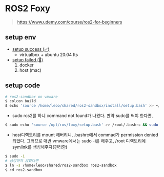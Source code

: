 # ROS2 Foxy
> https://www.udemy.com/course/ros2-for-beginners


## setup env
- [setup success (✅)](./docs/setup_success.md)
  - virtualbox + ubuntu 20.04 lts
- [setup failed (🚫)](./docs/setup_failed.md)
  1. docker
  2. host (mac)

## setup code
```bash
# ros2-sandbox on vmware
$ colcon build
$ echo 'source /home/leoo/shared/ros2-sandbox/install/setup.bash' >> ~/.bashrc
```
- sudo ros2를 하니 command not found가 나왔다. 만약 sudo를 써야 한다면,

```bash
$ sudo echo 'source /opt/ros/foxy/setup.bash' >> /root/.bashrc && sudo reboot
```

- host디렉토리를 mount 해버리니, .bashrc에서 commad가 permission denied되었다. 그러므로 매번 vmware에서는 sudo -i를 해주고, /root 디렉토리에 symlink를 생성해주자(편리함)

```bash
$ sudo -i
# 생성하지 않았다면 
$ ln -s /home/leoo/shared/ros2-sandbox ros2-sandbox
$ cd ros2-sandbox
```


